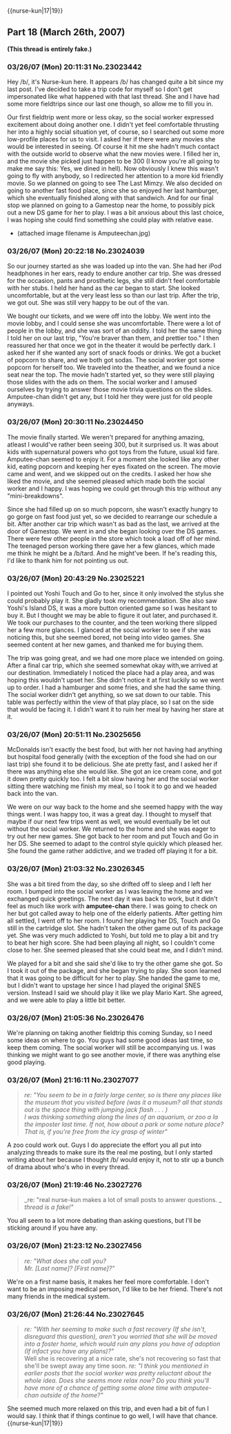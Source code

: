 {{nurse-kun|17|19}}

## Part 18 (March 26th, 2007) ##

**(This thread is entirely fake.)**

### 03/26/07 (Mon) 20:11:31 No.23023442  ###

Hey /b/, it's Nurse-kun here. It appears /b/ has changed quite a bit since my last post. I've decided to take a trip code for myself so I don't get impersonated like what happened with that last thread. She and I have had some more fieldtrips since our last one though, so allow me to fill you in.

Our first fieldtrip went more or less okay, so the social worker expressed excitement about doing another one. I didn't yet feel comfortable thrusting her into a highly social situation yet, of course, so I searched out some more low-profile places for us to visit. I asked her if there were any movies she would be interested in seeing. Of course it hit me she hadn't much contact with the outside world to observe what the new movies were. I filled her in, and the movie she picked just happen to be 300 (I know you're all going to make me say this: Yes, we dined in hell). Now obviously I knew this wasn't going to fly with anybody, so I redirected her attention to a more kid friendly movie. So we planned on going to see The Last Mimzy. We also decided on going to another fast food place, since she so enjoyed her last hamburger, which she eventually finished along with that sandwich. And for our final stop we planned on going to a Gamestop near the home, to possibly pick out a new DS game for her to play. I was a bit anxious about this last choice, I was hoping she could find something she could play with relative ease.

* (attached image filename is Amputeechan.jpg)

### 03/26/07 (Mon) 20:22:18 No.23024039  ###

So our journey started as she was loaded up into the van. She had her iPod headphones in her ears, ready to endure another car trip. She was dressed for the occasion, pants and prosthetic legs, she still didn't feel comfortable with her stubs. I held her hand as the car began to start. She looked uncomfortable, but at the very least less so than our last trip. After the trip, we got out. She was still very happy to be out of the van.

We bought our tickets, and we were off into the lobby. We went into the movie lobby, and I could sense she was uncomfortable. There were a lot of people in the lobby, and she was sort of an oddity. I told her the same thing I told her on our last trip, "You're braver than them, and prettier too." I then reassured her that once we got in the theater it would be perfectly dark. I asked her if she wanted any sort of snack foods or drinks. We got a bucket of popcorn to share, and we both got sodas. The social worker got some popcorn for herself too. We traveled into the theather, and we found a nice seat near the top. The movie hadn't started yet, so they were still playing those slides with the ads on them. The social worker and I amused ourselves by trying to answer those movie trivia questions on the slides. Amputee-chan didn't get any, but I told her they were just for old people anyways.

### 03/26/07 (Mon) 20:30:11 No.23024450  ###

The movie finally started. We weren't prepared for anything amazing, atleast I would've rather been seeing 300, but it surprised us. It was about kids with supernatural powers who got toys from the future, usual kid fare. Amputee-chan seemed to enjoy it. For a moment she looked like any other kid, eating popcorn and keeping her eyes fixated on the screen. The movie came and went, and we skipped out on the credits. I asked her how she liked the movie, and she seemed pleased which made both the social worker and I happy. I was hoping we could get through this trip without any "mini-breakdowns".

Since she had filled up on so much popcorn, she wasn't exactly hungry to go gorge on fast food just yet, so we decided to rearrange our schedule a bit. After another car trip which wasn't as bad as the last, we arrived at the door of Gamestop. We went in and she began looking over the DS games. There were few other people in the store which took a load off of her mind. The teenaged person working there gave her a few glances, which made me think he might be a /b/tard. And he might've been. If he's reading this, I'd like to thank him for not pointing us out.

### 03/26/07 (Mon) 20:43:29 No.23025221  ###

I pointed out Yoshi Touch and Go to her, since it only involved the stylus she could probably play it. She gladly took my recommendation. She also saw Yoshi's Island DS, it was a more button oriented game so I was hesitant to buy it. But I thought we may be able to figure it out later, and purchased it. We took our purchases to the counter, and the teen working there slipped her a few more glances. I glanced at the social worker to see if she was noticing this, but she seemed bored, not being into video games. She seemed content at her new games, and thanked me for buying them. 

The trip was going great, and we had one more place we intended on going. After a final car trip, which she seemed somewhat okay with,we arrived at our destination. Immediately I noticed the place had a play area, and was hoping this wouldn't upset her. She didn't notice it at first luckily so we went up to order. I had a hamburger and some fries, and she had the same thing. The social worker didn't get anything, so we sat down to our table. This table was perfectly within the view of that play place, so I sat on the side that would be facing it. I didn't want it to ruin her meal by having her stare at it.

### 03/26/07 (Mon) 20:51:11 No.23025656  ###

McDonalds isn't exactly the best food, but with her not having had anything but hospital food generally (with the exception of the food she had on our last trip) she found it to be delicious. She ate pretty fast, and I asked her if there was anything else she would like. She got an ice cream cone, and got it down pretty quickly too. I felt a bit slow having her and the social worker sitting there watching me finish my meal, so I took it to go and we headed back into the van.

We were on our way back to the home and she seemed happy with the way things went. I was happy too, it was a great day. I thought to myself that maybe if our next few trips went as well, we would eventually be let out without the social worker. We returned to the home and she was eager to try out her new games. She got back to her room and put Touch and Go in her DS. She seemed to adapt to the control style quickly which pleased her. She found the game rather addictive, and we traded off playing it for a bit.

### 03/26/07 (Mon) 21:03:32 No.23026345  ###

She was a bit tired from the day, so she drifted off to sleep and I left her room. I bumped into the social worker as I was leaving the home and we exchanged quick greetings. The next day it was back to work, but it didn't feel as much like work with **amputee-chan** there. I was going to check on her but got called away to help one of the elderly patients. After getting him all settled, I went off to her room. I found her playing her DS, Touch and Go still in the cartridge slot. She hadn't taken the other game out of its package yet. She was very much addicted to Yoshi, but told me to play a bit and try to beat her high score. She had been playing all night, so I couldn't come close to her. She seemed pleased that she could beat me, and I didn't mind. 

We played for a bit and she said she'd like to try the other game she got. So I took it out of the package, and she began trying to play. She soon learned that it was going to be difficult for her to play. She handed the game to me, but I didn't want to upstage her since I had played the original SNES version. Instead I said we should play it like we play Mario Kart. She agreed, and we were able to play a little bit better.

### 03/26/07 (Mon) 21:05:36 No.23026476  ###

We're planning on taking another fieldtrip this coming Sunday, so I need some ideas on where to go. You guys had some good ideas last time, so keep them coming. The social worker will still be accompanying us. I was thinking we might want to go see another movie, if there was anything else good playing.

### 03/26/07 (Mon) 21:16:11 No.23027077  ###

>  _re: "You seem to be in a fairly large center, so is there any places like the museum that you visited before (was it a museum? all that stands out is the space thing with jumping jack flash . . . )_  
>  _I was thinking something along the lines of an aquarium, or zoo a la the imposter last time. If not, how about a park or some nature place? That is, if you're free from the icy grasp of winter"_  

A zoo could work out. Guys I do appreciate the effort you all put into analyzing threads to make sure its the real me posting, but I only started writing about her because I thought /b/ would enjoy it, not to stir up a bunch of drama about who's who in every thread.

### 03/26/07 (Mon) 21:19:46 No.23027276  ###

>  _re: "real nurse-kun makes a lot of small posts to answer questions. _  
>  _thread is a fake!"_  

You all seem to a lot more debating than asking questions, but I'll be sticking around if you have any.

### 03/26/07 (Mon) 21:23:12 No.23027456  ###

>  _re: "What does she call you?_  
>  _Mr. [Last name]? [First name]?"_  

We're on a first name basis, it makes her feel more comfortable. I don't want to be an imposing medical person, I'd like to be her friend. There's not many friends in the medical system.

### 03/26/07 (Mon) 21:26:44 No.23027645  ###

>  _re: "With her seeming to make such a fast recovery (If she isn't, disreguard this question), aren't you worried that she will be moved into a foster home, which would ruin any plans you have of adoption (If infact you have any plans)?"_  
Well she is recovering at a nice rate, she's not recovering so fast that she'll be swept away any time soon.
>  _re: "I think you mentioned in earlier posts that the social worker was pretty reluctant about the whole idea. Does she seems more relax now? Do you think you'll have more of a chance of getting some alone time with amputee-chan outside of the home?"_  

She seemed much more relaxed on this trip, and even had a bit of fun I would say. I think that if things continue to go well, I will have that chance.
{{nurse-kun|17|19}}
